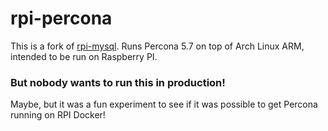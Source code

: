 # rpi-percona

This is a fork of [rpi-mysql](https://github.com/hypriot/rpi-mysql). Runs Percona 5.7 on top of Arch Linux ARM, intended to be run on Raspberry PI.

### But nobody wants to run this in production!

Maybe, but it was a fun experiment to see if it was possible to get Percona running on RPI Docker!

